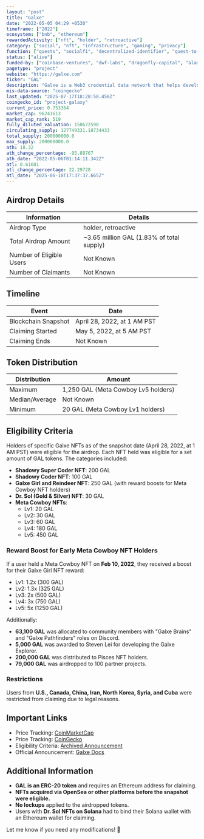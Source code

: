 ```yaml
---
layout: "post"
title: "Galxe"
date: "2022-05-05 04:29 +0530"
timeframe: ["2022"]
ecosystem: ["bnb", "ethereum"]
rewardedActivity: ["nft", "holder", "retroactive"]
category: ["social", "nft", "infrastructure", "gaming", "privacy"]
function: ["quests", "socialfi", "decentralized-identifier", "quest-to-earn", "smart-contract-platform", "zero-knowledge"]
status: ["alive"]
funded-by: ["coinbase-ventures", "dwf-labs", "dragonfly-capital", "alameda-research", "yzi-labs", "multicoin-capital"]
pagetype: "project"
website: "https://galxe.com"
ticker: "GAL"
description: "Galxe is a Web3 credential data network that helps developers and projects build better communities and reward contributors."
mis-data-source: "coingecko"
last_updated: "2025-07-17T18:28:58.456Z"
coingecko_id: "project-galaxy"
current_price: 0.753364
market_cap: 96241613
market_cap_rank: 519
fully_diluted_valuation: 150672590
circulating_supply: 127749331.18734433
total_supply: 200000000.0
max_supply: 200000000.0
ath: 18.32
ath_change_percentage: -95.88767
ath_date: "2022-05-06T01:14:11.342Z"
atl: 0.61601
atl_change_percentage: 22.29728
atl_date: "2025-06-18T17:37:37.665Z"
---
```


## Airdrop Details

| Information              | Details                                   |
| ------------------------ | ----------------------------------------- |
| Airdrop Type             | holder, retroactive                       |
| Total Airdrop Amount     | ~3.65 million GAL (1.83% of total supply) |
| Number of Eligible Users | Not Known                                 |
| Number of Claimants      | Not Known                                 |

## Timeline

| Event               | Date                        |
| ------------------- | --------------------------- |
| Blockchain Snapshot | April 28, 2022, at 1 AM PST |
| Claiming Started    | May 5, 2022, at 5 AM PST    |
| Claiming Ends       | Not Known                   |

## Token Distribution

| Distribution   | Amount                              |
| -------------- | ----------------------------------- |
| Maximum        | 1,250 GAL (Meta Cowboy Lv5 holders) |
| Median/Average | Not Known                           |
| Minimum        | 20 GAL (Meta Cowboy Lv1 holders)    |

## Eligibility Criteria

Holders of specific Galxe NFTs as of the snapshot date (April 28, 2022, at 1 AM PST) were eligible for the airdrop. Each NFT held was eligible for a set amount of GAL tokens. The categories included:

- **Shadowy Super Coder NFT**: 200 GAL
- **Shadowy Coder NFT**: 100 GAL
- **Galxe Girl and Reindeer NFT**: 250 GAL (with reward boosts for Meta Cowboy NFT holders)
- **Dr. Sol (Gold & Silver) NFT**: 30 GAL
- **Meta Cowboy NFTs**:
  - Lv1: 20 GAL
  - Lv2: 30 GAL
  - Lv3: 60 GAL
  - Lv4: 180 GAL
  - Lv5: 450 GAL

### Reward Boost for Early Meta Cowboy NFT Holders

If a user held a Meta Cowboy NFT on **Feb 10, 2022**, they received a boost for their Galxe Girl NFT reward:

- Lv1: 1.2x (300 GAL)
- Lv2: 1.3x (325 GAL)
- Lv3: 2x (500 GAL)
- Lv4: 3x (750 GAL)
- Lv5: 5x (1250 GAL)

Additionally:

- **63,100 GAL** was allocated to community members with "Galxe Brains" and "Galxe Pathfinders" roles on Discord.
- **5,000 GAL** was awarded to Steven Lei for developing the Galxe Explorer.
- **200,000 GAL** was distributed to Pisces NFT holders.
- **79,000 GAL** was airdropped to 100 partner projects.

### Restrictions

Users from **U.S., Canada, China, Iran, North Korea, Syria, and Cuba** were restricted from claiming due to legal reasons.

## Important Links

- Price Tracking: [CoinMarketCap](https://coinmarketcap.com/currencies/galxe/)
- Price Tracking: [CoinGecko](https://www.coingecko.com/en/coins/galxe)
- Eligibility Criteria: [Archived Announcement](https://web.archive.org/web/20220926091647/https://docs.galxe.com/the-gal-token/gal%20early%20adopter%20rewards/)
- Official Announcement: [Galxe Docs](https://docs.galxe.com/)

## Additional Information

- **GAL is an ERC-20 token** and requires an Ethereum address for claiming.
- **NFTs acquired via OpenSea or other platforms before the snapshot were eligible.**
- **No lockups** applied to the airdropped tokens.
- Users with **Dr. Sol NFTs on Solana** had to bind their Solana wallet with an Ethereum wallet for claiming.

Let me know if you need any modifications! 🚀